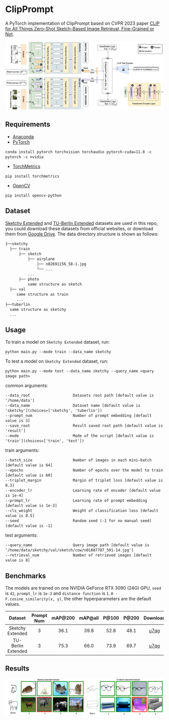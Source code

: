 # ClipPrompt

A PyTorch implementation of ClipPrompt based on CVPR 2023 paper
[CLIP for All Things Zero-Shot Sketch-Based Image Retrieval, Fine-Grained or Not](https://openaccess.thecvf.com/content/CVPR2023/html/Sain_CLIP_for_All_Things_Zero-Shot_Sketch-Based_Image_Retrieval_Fine-Grained_or_CVPR_2023_paper.html).

![Network Architecture](result/arch.png)

## Requirements

- [Anaconda](https://www.anaconda.com/download/)
- [PyTorch](https://pytorch.org)

```
conda install pytorch torchvision torchaudio pytorch-cuda=11.8 -c pytorch -c nvidia
```

- [TorchMetrics](https://torchmetrics.readthedocs.io/en/stable/)

```
pip install torchmetrics
```

- [OpenCV](https://opencv.org)

```
pip install opencv-python
```

## Dataset

[Sketchy Extended](http://sketchy.eye.gatech.edu) and
[TU-Berlin Extended](http://cybertron.cg.tu-berlin.de/eitz/projects/classifysketch/) datasets are used in this repo, you
could download these datasets from official websites, or download them from
[Google Drive](https://drive.google.com/drive/folders/1lce41k7cGNUOwzt-eswCeahDLWG6Cdk0?usp=sharing). The data directory
structure is shown as follows:

 ```
├──sketchy
   ├── train
       ├── sketch
           ├── airplane
               ├── n02691156_58-1.jpg
               └── ...
           ...
       ├── photo
           same structure as sketch
   ├── val
      same structure as train
      ...
├──tuberlin
   same structure as sketchy
   ...
```

## Usage

To train a model on `Sketchy Extended` dataset, run:

```
python main.py --mode train --data_name sketchy
```

To test a model on `Sketchy Extended` dataset, run:

```
python main.py --mode test --data_name sketchy --query_name <query image path>
```

common arguments:

```
--data_root                   Datasets root path [default value is '/home/data']
--data_name                   Dataset name [default value is 'sketchy'](choices=['sketchy', 'tuberlin'])
--prompt_num                  Number of prompt embedding [default value is 3]
--save_root                   Result saved root path [default value is 'result']
--mode                        Mode of the script [default value is 'train'](choices=['train', 'test'])
```

train arguments:

```
--batch_size                  Number of images in each mini-batch [default value is 64]
--epochs                      Number of epochs over the model to train [default value is 60]
--triplet_margin              Margin of triplet loss [default value is 0.3]
--encoder_lr                  Learning rate of encoder [default value is 1e-4]
--prompt_lr                   Learning rate of prompt embedding [default value is 1e-3]
--cls_weight                  Weight of classification loss [default value is 0.5]
--seed                        Random seed (-1 for no manual seed) [default value is -1]
```

test arguments:

```
--query_name                  Query image path [default value is '/home/data/sketchy/val/sketch/cow/n01887787_591-14.jpg']
--retrieval_num               Number of retrieved images [default value is 8]
```

## Benchmarks

The models are trained on one NVIDIA GeForce RTX 3090 (24G) GPU. `seed` is `42`, `prompt_lr` is `1e-3`
and `distance function` is `1.0 - F.cosine_similarity(x, y)`, the other hyperparameters are the default values.

<table>
<thead>
  <tr>
    <th rowspan="3">Dataset</th>
    <th rowspan="3">Prompt Num</th>
    <th rowspan="3">mAP@200</th>
    <th rowspan="3">mAP@all</th>
    <th rowspan="3">P@100</th>
    <th rowspan="3">P@200</th>
    <th rowspan="3">Download</th>
  </tr>
</thead>
<tbody>
  <tr>
    <td align="center">Sketchy Extended</td>
    <td align="center">3</td>
    <td align="center">36.1</td>
    <td align="center">39.8</td>
    <td align="center">52.8</td>
    <td align="center">48.1</td>
    <td align="center"><a href="https://pan.baidu.com/s/1uGw9MdDVGHYchJ4fXUjIhg">u7qg</a></td>
  </tr>
  <tr>
    <td align="center">TU-Berlin Extended</td>
    <td align="center">3</td>
    <td align="center">75.3</td>
    <td align="center">66.0</td>
    <td align="center">73.9</td>
    <td align="center">69.7</td>
    <td align="center"><a href="https://pan.baidu.com/s/1uGw9MdDVGHYchJ4fXUjIhg">u7qg</a></td>
  </tr>
</tbody>
</table>

## Results

![vis](result/vis.png)